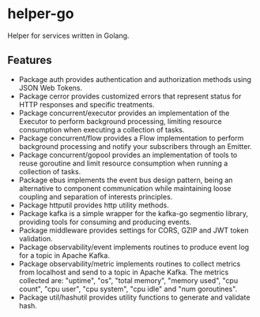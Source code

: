 # helper-go
Helper for services written in Golang.

## Features
* Package auth provides authentication and authorization methods using JSON Web Tokens.
* Package cerror provides customized errors that represent status for HTTP responses and specific treatments.
* Package concurrent/executor provides an implementation of the Executor to perform background processing, limiting resource consumption when executing a collection of tasks.
* Package concurrent/flow provides a Flow implementation to perform background processing and notify your subscribers through an Emitter.
* Package concurrent/gopool provides an implementation of tools to reuse goroutine and limit resource consumption when running a collection of tasks.
* Package ebus implements the event bus design pattern, being an alternative to component communication while maintaining loose coupling and separation of interests principles.  
* Package httputil provides http utility methods.
* Package kafka is a simple wrapper for the kafka-go segmentio library, providing tools for consuming and producing events.
* Package middleware provides settings for CORS, GZIP and JWT token validation.
* Package observability/event implements routines to produce event log for a topic in Apache Kafka.
* Package observability/metric implements routines to collect metrics from localhost and send to a topic in Apache Kafka. The metrics collected are: "uptime", "os", "total memory", "memory used", "cpu count", "cpu user", "cpu system", "cpu idle" and "num goroutines".
* Package util/hashutil provides utility functions to generate and validate hash.
 